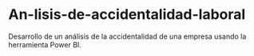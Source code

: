 # An-lisis-de-accidentalidad-laboral
Desarrollo de un análisis de la accidentalidad de una empresa usando la herramienta Power BI. 
